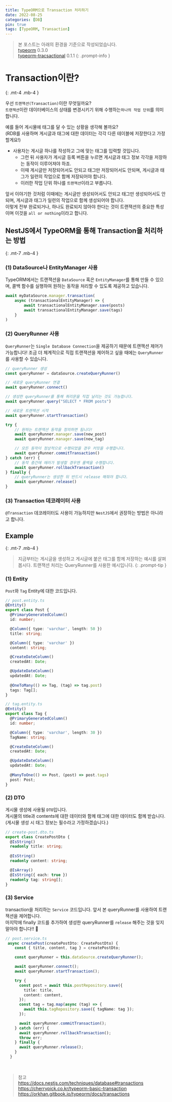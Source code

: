 ```yaml
---
title: TypeORM으로 Transaction 처리하기
date: 2022-08-25
categories: [DB]
pin: true
tags: [TypeORM, Transaction]
---
```


> 본 포스트는 아래의 환경을 기준으로 작성되었습니다. <br>
> [typeorm](https://www.npmjs.com/package/typeorm) 0.3.0 <br>
> [typeorm-tracsactional](https://www.npmjs.com/package/typeorm-transactional) 0.1.1
 {: .prompt-info }

# Transaction이란?
{: .mt-4 .mb-4 }

우선 `트랜잭션(Transaction)`이란 무엇일까요? <br>
`트랜잭션`이란 데이터베이스의 상태를 변경시키기 위해 수행하는`하나의 작업 단위`를 의미합니다.

예를 들어 게시물에 태그를 달 수 있는 상황을 생각해 볼까요? <br> (RDB를 사용하며 게시글과 태그에 대한 데이터는 각각 다른 테이블에 저장한다고 가정할게요!)
- 사용자는 게시글 하나를 작성하고 그에 맞는 태그를 입력할 것입니다.
    - 그런 뒤 사용자가 게시글 등록 버튼을 누르면 게시글과 태그 정보 각각을 저장하는 동작이 이루어져야 하죠. 
    - 이때 게시글만 저장되어서도 안되고 태그만 저장되어서도 안되며, 게시글과 태그가 일련의 작업으로 함께 저장되어야 합니다.
    - 이러한 작업 단위 하나를 `트랜잭션`이라고 부릅니다.

앞서 이야기한 것처럼 이때에는 게시글만 생성되어서도 안되고 태그만 생성되어서도 안되며, 게시글과 태그가 일련의 작업으로 함께 생성되어야 합니다. <br>
이렇게 전부 완료되거나, 하나도 완료되지 않아야 한다는 것이 트랜잭션의 중요한 특성이며 이것을 `all or nothing`이라고 합니다.

## NestJS에서 TypeORM을 통해 Transaction을 처리하는 방법
{: .mt-7 .mb-4 }

### (1) DataSource나 EntityManager 사용
TypeORM에서는 트랜잭션을 `DataSource` 혹은 `EntityManager`를 통해 만들 수 있으며, 콜백 함수를 실행하여 원하는 동작을 처리할 수 있도록 제공하고 있습니다.

``` ts
await myDataSource.manager.transaction(
    async (transactionalEntityManager) => {
        await transactionalEntityManager.save(posts)
        await transactionalEntityManager.save(tags)
    }
)
```

### (2) QueryRunner 사용
`QueryRunner`는 `Single Database Connection`을 제공하기 때문에 트랜잭션 제어가 가능합니다!
조금 더 체계적으로 직접 트랜잭션을 제어하고 싶을 때에는 `QueryRunner`를 사용할 수 있습니다.

``` ts
// queryRunner 생성
const queryRunner = dataSource.createQueryRunner()

// 새로운 queryRunner 연결
await queryRunner.connect()

// 생성한 queryRunner를 통해 쿼리문을 직접 날리는 것도 가능합니다.
await queryRunner.query("SELECT * FROM posts")

// 새로운 트랜잭션 시작
await queryRunner.startTransaction()

try {
    // 원하는 트랜잭션 동작을 정의하면 됩니다!
    await queryRunner.manager.save(new_post)
    await queryRunner.manager.save(new_tag)

    // 모든 동작이 정상적으로 수행되었을 경우 커밋을 수행합니다.
    await queryRunner.commitTransaction()
} catch (err) {
    // 동작 중간에 에러가 발생할 경우엔 롤백을 수행합니다.
    await queryRunner.rollbackTransaction()
} finally {
    // queryRunner는 생성한 뒤 반드시 release 해줘야 합니다.
    await queryRunner.release()
}
```

### (3) Transaction 데코레이터 사용
`@Transaction` 데코레이터도 사용이 가능하지만 `NestJS`에서 권장하는 방법은 아니라고 합니다.


## Example
{: .mt-7 .mb-4 }
> 지금부터는 게시글을 생성하고 게시글에 붙은 태그를 함께 저장하는 예시를 살펴봅시다. 트랜잭션 처리는 QueryRunner를 사용한 예시입니다.
{: .prompt-tip }

### (1) Entity

`Post`와 `Tag` Entity에 대한 코드입니다.

``` ts
// post.entity.ts
@Entity()
export class Post {
  @PrimaryGeneratedColumn()
  id: number;

  @Column({ type: 'varchar', length: 50 })
  title: string;

  @Column({ type: 'varchar' })
  content: string;

  @CreateDateColumn()
  createdAt: Date;

  @UpdateDateColumn()
  updatedAt: Date;
  
  @OneToMany(() => Tag, (tag) => tag.post)
  tags: Tag[];
}
```

``` ts
// tag.entity.ts
@Entity()
export class Tag {
  @PrimaryGeneratedColumn()
  id: number;

  @Column({ type: 'varchar', length: 30 })
  TagName: string;

  @CreateDateColumn()
  createdAt: Date;

  @UpdateDateColumn()
  updatedAt: Date;
  
  @ManyToOne(() => Post, (post) => post.tags)
  post: Post;
}
```

### (2) DTO 
게시물 생성에 사용될 `DTO`입니다. <br>
게시물의 title과 contents에 대한 데이터와 함께 태그에 대한 데이터도 함께 받습니다. <br>
(게시물 생성 시 태그 정보는 필수라고 가정하겠습니다.)

```ts
// create-post.dto.ts
export class CreatePostDto {
  @IsString()
  readonly title: string;
  
  @IsString()
  readonly content: string;

  @IsArray()
  @IsString({ each: true })
  readonly tag: string[];
}
```

### (3) Service
transaction을 처리하는 `Service` 코드입니다. 앞서 본 queryRunner를 사용하여 트랜잭션을 제어합니다. <br>
마지막에 finally 코드를 추가하여 생성한 queryRunner를 `release` 해주는 것을 잊지 말아야 합니다!! 🚨


```ts
// post.service.ts
 async createPost(createPostDto: CreatePostDto) {
    const { title, content, tag } = createPostDto;

    const queryRunner = this.dataSource.createQueryRunner();

    await queryRunner.connect();
    await queryRunner.startTransaction();

    try {
      const post = await this.postRepository.save({
        title: title,
        content: content,
      });
      const tag = tag.map(async (tag) => {
        await this.tagRepository.save({ tagName: tag });
      });

      await queryRunner.commitTransaction();
    } catch (err) {
      await queryRunner.rollbackTransaction();
      throw err;
    } finally {
      await queryRunner.release();
    }
  }
```


<br>

> 참고 <br>
> https://docs.nestjs.com/techniques/database#transactions <br>
> https://cherrypick.co.kr/typeorm-basic-transaction
> https://orkhan.gitbook.io/typeorm/docs/transactions
